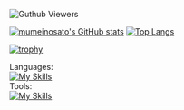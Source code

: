 ![Guthub Viewers](https://komarev.com/ghpvc/?username=mumeinosato)

<!-- <p align="left"> 
  <a href="https://github.com/mumeinosato/mumeinosato">
    <img src="https://img.shields.io/github/watchers/mumeinosato/mumeinosato?style=social" alt="mumeinosato" />
  </a>
  <a href="https://twitter.com/mumeinosato">
    <img height="20" src="https://img.shields.io/twitter/follow/mumeinosato" />
  </a>
  <a href="https://www.youtube.com/channel/UCpb92184AP2Ffhyf7u2bD3w">
    <img height="20" src="https://img.shields.io/youtube/channel/views/UCpb92184AP2Ffhyf7u2bD3w" />
  </a>
  <a href="https://github.com/mumeinosato">
    <img height="20" src="https://img.shields.io/github/followers/mumeinosato?style=social" />
</p> -->
  
[![mumeinosato's GitHub stats](https://github-readme-stats.vercel.app/api?username=mumeinosato)](https://github.com/anuraghazra/github-readme-stats)
[![Top Langs](https://github-readme-stats.vercel.app/api/top-langs/?username=mumeinosato&layout=compact)](https://github.com/anuraghazra/github-readme-stats)
 
<!--[![GitHub Streak](https://streak-stats.demolab.com?user=mumeinosato&date_format=%5BY%2F%5Dn%2Fj&ring=48b0d5&fire=48b0d5&currStreakLabel=48b0d5&currStreakNum=48b0d5)](https://git.io/streak-stats)　-->

[![trophy](https://github-profile-trophy.vercel.app/?username=mumeinosato)](https://github.com/ryo-ma/github-profile-trophy)
  
Languages:<br>
[![My Skills](https://skillicons.dev/icons?i=bash,c,cs,cpp,go,rust,py,ts,html,css,react,nextjs,remix,vue,nuxtjs,nestjs,prisma,discordjs,flutter,dotnet)](https://skillicons.dev)<br/>
Tools:<br>
[![My Skills](https://skillicons.dev/icons?i=anaconda,androidstudio,blender,cloudflare,discord,docker,github,grafana,idea,kubernetes,mongodb,mysql,nginx,nodejs,ubuntu,vim,visualstudio,vscode)](https://skillicons.dev)

